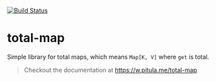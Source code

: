 
[![Build Status](https://travis-ci.org/Krever/total-map.svg?branch=master)](https://travis-ci.org/Krever/total-map)

# total-map

Simple library for total maps, which means `Map[K, V]` where `get` is total.

> Checkout the documentation at https://w.pitula.me/total-map